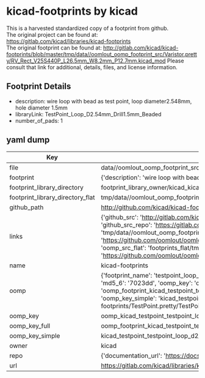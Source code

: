 # kicad-footprints by kicad  
This is a harvested standardized copy of a footprint from github.  
The original project can be found at:  
https://gitlab.com/kicad/libraries/kicad-footprints  
The original footprint can be found at:
http://gitlab.com/kicad/kicad-footprints/blob/master/tmp/data//oomlout_oomp_footprint_src/Varistor.pretty/RV_Rect_V25S440P_L26.5mm_W8.2mm_P12.7mm.kicad_mod
Please consult that link for additional, details, files, and license information.  
## Footprint Details
* description: wire loop with bead as test point, loop diameter2.548mm, hole diameter 1.5mm  
* libraryLink: TestPoint_Loop_D2.54mm_Drill1.5mm_Beaded  
* number_of_pads: 1  
## yaml dump  
| Key | Value |  
| --- | --- |  
| file | data//oomlout_oomp_footprint_src/kicad-footprints/TestPoint.pretty/TestPoint_Loop_D2.54mm_Drill1.5mm_Beaded.kicad_mod |  
| footprint | {'description': 'wire loop with bead as test point, loop diameter2.548mm, hole diameter 1.5mm', 'libraryLink': 'TestPoint_Loop_D2.54mm_Drill1.5mm_Beaded', 'number_of_pads': 1} |  
| footprint_library_directory | footprint_library_owner/kicad_kicad-footprints/ |  
| footprint_library_directory_flat | tmp/data//oomlout_oomp_footprint_src/footprints_flat/kicad_testpoint_testpoint_loop_d2_54mm_drill1_5mm_beaded/working |  
| github_path | http://github.com/kicad/kicad-footprints/blob/master/tmp/data//oomlout_oomp_footprint_src/TestPoint.pretty/TestPoint_Loop_D2.54mm_Drill1.5mm_Beaded.kicad_mod |  
| links | {'github_src': 'http://gitlab.com/kicad/kicad-footprints/blob/master/tmp/data//oomlout_oomp_footprint_src/Varistor.pretty/RV_Rect_V25S440P_L26.5mm_W8.2mm_P12.7mm.kicad_mod', 'github_src_repo': 'https://gitlab.com/kicad/libraries/kicad-footprints', 'oomp_bot': 'tmp/data//oomlout_oomp_footprint_src/footprints/kicad_testpoint_testpoint_loop_d2_54mm_drill1_5mm_beaded/working', 'oomp_bot_github': 'https://github.com/oomlout/oomlout_oomp_footprint_bot/tree/main/tmp/data//oomlout_oomp_footprint_src/footprints/kicad_testpoint_testpoint_loop_d2_54mm_drill1_5mm_beaded/working', 'oomp_src_flat': 'footprints_flat/tmp/data//oomlout_oomp_footprint_src/footprints_flat/kicad_testpoint_testpoint_loop_d2_54mm_drill1_5mm_beaded/working', 'oomp_src_flat_github': 'https://github.com/oomlout/oomlout_oomp_footprint_src/tree/main/tmp/data//oomlout_oomp_footprint_src/footprints_flat/kicad_testpoint_testpoint_loop_d2_54mm_drill1_5mm_beaded/working'} |  
| name | kicad-footprints |  
| oomp | {'footprint_name': 'testpoint_loop_d2_54mm_drill1_5mm_beaded', 'library_name': 'testpoint', 'md5': '7023dd94cebd48eaabd1e20f303f5bde', 'md5_10': '7023dd94ce', 'md5_5': '7023d', 'md5_6': '7023dd', 'oomp_key': 'oomp_kicad_testpoint_testpoint_loop_d2_54mm_drill1_5mm_beaded', 'oomp_key_extra': 'oomp_footprint_kicad_testpoint_testpoint_loop_d2_54mm_drill1_5mm_beaded', 'oomp_key_full': 'oomp_footprint_kicad_testpoint_testpoint_loop_d2_54mm_drill1_5mm_beaded_7023dd', 'oomp_key_simple': 'kicad_testpoint_testpoint_loop_d2_54mm_drill1_5mm_beaded', 'original_filename': 'data//oomlout_oomp_footprint_src/kicad-footprints/TestPoint.pretty/TestPoint_Loop_D2.54mm_Drill1.5mm_Beaded.kicad_mod', 'owner_name': 'kicad'} |  
| oomp_key | oomp_kicad_testpoint_testpoint_loop_d2_54mm_drill1_5mm_beaded |  
| oomp_key_full | oomp_footprint_kicad_testpoint_testpoint_loop_d2_54mm_drill1_5mm_beaded |  
| oomp_key_simple | kicad_testpoint_testpoint_loop_d2_54mm_drill1_5mm_beaded |  
| owner | kicad |  
| repo | {'documentation_url': 'https://docs.github.com/rest/repos/repos#get-a-repository', 'message': 'Not Found'} |  
| url | https://gitlab.com/kicad/libraries/kicad-footprints |  

